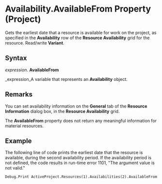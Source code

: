 
# Availability.AvailableFrom Property (Project)

Gets the earliest date that a resource is available for work on the project, as specified in the  **Availability** row of the **Resource Availability** grid for the resource. Read/write **Variant**.


## Syntax

 _expression_. **AvailableFrom**

 _expression_A variable that represents an  **Availability** object.


## Remarks

You can set availability information on the  **General** tab of the **Resource Information** dialog box, in the **Resource Availability** grid.

The  **AvailableFrom** property does not return any meaningful information for material resources.


## Example

The following line of code prints the earliest date that the resource is available, during the second availability period. If the availability period is not defined, the code results in run-time error 1101, "The argument value is not valid."


```
Debug.Print ActiveProject.Resources(1).Availabilities(2).AvailableFrom
```


